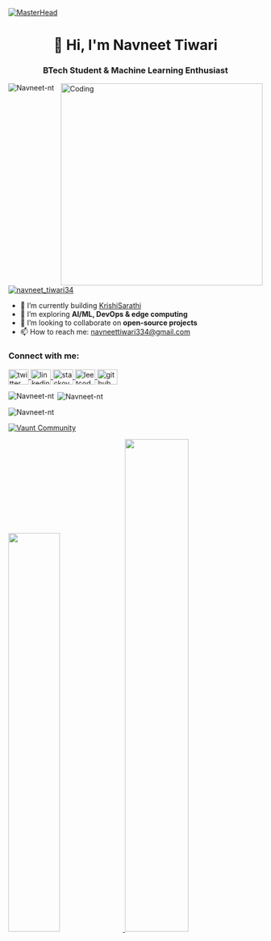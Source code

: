 [![MasterHead](https://cdn.myportfolio.com/a7dcc6d5ac1134b2d40ac6d1c5552304/1f0a0456-b934-4f28-beee-c47de7308667_rw_1920.gif?h=5ecc8b473e70030b5e3d8b8ef826ca1c)](https://github.com/Navneet-nt)

<h1 align="center">👋 Hi, I'm Navneet Tiwari</h1>
<h3 align="center">BTech Student & Machine Learning Enthusiast</h3>

<img align="right" alt="Coding" width="400" src="https://cdn.dribbble.com/users/1162077/screenshots/3848914/programmer.gif"/>

<p align="left">
  <img src="https://komarev.com/ghpvc/?username=Navneet-nt&label=Profile%20views&color=0e75b6&style=flat" alt="Navneet-nt" />
</p>

<p align="left">
  <a href="https://twitter.com/navneet_tiwari34" target="blank">
    <img src="https://img.shields.io/twitter/follow/navneet_tiwari34?logo=twitter&style=for-the-badge" alt="navneet_tiwari34" />
  </a>
</p>

- 🔭 I’m currently building [KrishiSarathi](https://github.com/Navneet-nt/KrishiSarathi)  
- 🌱 I’m exploring **AI/ML, DevOps & edge computing**  
- 👯 I’m looking to collaborate on **open‑source projects**  
- 📫 How to reach me: navneettiwari334@gmail.com

<h3 align="left">Connect with me:</h3>
<p align="left">
  <a href="https://twitter.com/navneet_tiwari34" target="blank">
    <img align="center" src="https://raw.githubusercontent.com/rahuldkjain/github-profile-readme-generator/master/src/images/icons/Social/twitter.svg" alt="twitter" height="30" width="40" />
  </a>
  <a href="https://linkedin.com/in/navneet-tiwari-511652355" target="blank">
    <img align="center" src="https://raw.githubusercontent.com/rahuldkjain/github-profile-readme-generator/master/src/images/icons/Social/linked-in-alt.svg" alt="linkedin" height="30" width="40" />
  </a>
  <a href="https://stackoverflow.com/users/19208792" target="blank">
    <img align="center" src="https://raw.githubusercontent.com/rahuldkjain/github-profile-readme-generator/master/src/images/icons/Social/stack-overflow.svg" alt="stackoverflow" height="30" width="40" />
  </a>
  <a href="https://www.leetcode.com/Navneet-nt" target="blank">
    <img align="center" src="https://raw.githubusercontent.com/rahuldkjain/github-profile-readme-generator/master/src/images/icons/Social/leet-code.svg" alt="leetcode" height="30" width="40" />
  </a>
  <a href="https://github.com/Navneet-nt" target="blank">
    <img align="center" src="https://raw.githubusercontent.com/rahuldkjain/github-profile-readme-generator/master/src/images/icons/Social/github.svg" alt="github" height="30" width="40" />
  </a>
</p>

<p><img align="left" src="https://github-readme-stats.vercel.app/api/top-langs?username=Navneet-nt&show_icons=true&locale=en&layout=compact" alt="Navneet-nt" /></p>
<p>&nbsp;<img align="center" src="https://github-readme-stats.vercel.app/api?username=Navneet-nt&show_icons=true&locale=en" alt="Navneet-nt" /></p>
<p><img align="center" src="https://github-readme-streak-stats.herokuapp.com/?user=Navneet-nt&" alt="Navneet-nt" /></p>

[![Vaunt Community](https://api.vaunt.dev/v1/github/entities/Navneet-nt/badges/community)](https://community.vaunt.dev/board/Navneet-nt)

<p>
  <a href="https://vaunt.dev">
    <img src="https://api.vaunt.dev/v1/github/entities/Navneet-nt/contributions?format=svg" width="45%" />
  </a>
  <img decoding="async" loading="lazy" src="https://api.vaunt.dev/v1/github/entities/Navneet-nt/achievements?format=svg&limit=3" width="50%" />
</p>

